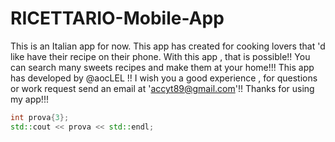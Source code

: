 # RICETTARIO-Mobile-App
This is an Italian app for now. This app has created for cooking lovers that 'd like have their recipe on their phone. With this app , that is possible!!  You can search many sweets recipes and make them at your home!!! This app has developed by @aocLEL  !!  I  wish you a good experience , for questions or work request send an email at 'accyt89@gmail.com'!! Thanks for using my app!!!

```cpp
int prova{3};
std::cout << prova << std::endl;
```
